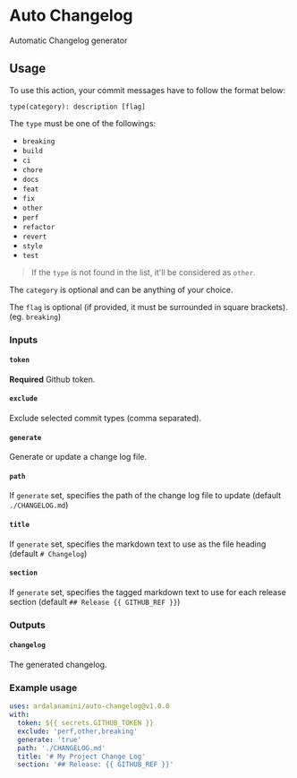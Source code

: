 # Auto Changelog

Automatic Changelog generator

## Usage

To use this action, your commit messages have to follow the format below:

```git
type(category): description [flag]
```

The `type` must be one of the followings:

* `breaking`
* `build`
* `ci`
* `chore`
* `docs`
* `feat`
* `fix`
* `other`
* `perf`
* `refactor`
* `revert`
* `style`
* `test`

> If the `type` is not found in the list, it'll be considered as `other`.

The `category` is optional and can be anything of your choice.

The `flag` is optional (if provided, it must be surrounded in square brackets). (eg. `breaking`)

### Inputs

#### `token`

**Required** Github token.

#### `exclude`

Exclude selected commit types (comma separated).

#### `generate`

Generate or update a change log file.

#### `path`

If `generate` set, specifies the path of the change log file to update (default `./CHANGELOG.md`)

#### `title`

If `generate` set, specifies the markdown text to use as the file heading (default `# Changelog`)

#### `section`

If `generate` set, specifies the tagged markdown text to use for each release section (default `## Release {{ GITHUB_REF }}`)

### Outputs

#### `changelog`

The generated changelog.

### Example usage

```yaml
uses: ardalanamini/auto-changelog@v1.0.0
with:
  token: ${{ secrets.GITHUB_TOKEN }}
  exclude: 'perf,other,breaking'
  generate: 'true'
  path: './CHANGELOG.md'
  title: '# My Project Change Log'
  section: '## Release: {{ GITHUB_REF }}'
```
